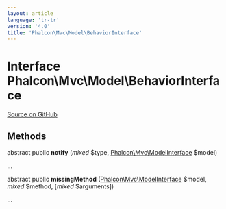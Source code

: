 ```yaml
---
layout: article
language: 'tr-tr'
version: '4.0'
title: 'Phalcon\Mvc\Model\BehaviorInterface'
---
```


# Interface **Phalcon\Mvc\Model\BehaviorInterface**

<a href="https://github.com/phalcon/cphalcon/tree/v4.0.0/phalcon/mvc/model/behaviorinterface.zep" class="btn btn-default btn-sm">Source on GitHub</a>

## Methods

abstract public **notify** (*mixed* $type, [Phalcon\Mvc\ModelInterface](api/Phalcon_Mvc_ModelInterface) $model)

...

abstract public **missingMethod** ([Phalcon\Mvc\ModelInterface](api/Phalcon_Mvc_ModelInterface) $model, *mixed* $method, [*mixed* $arguments])

...